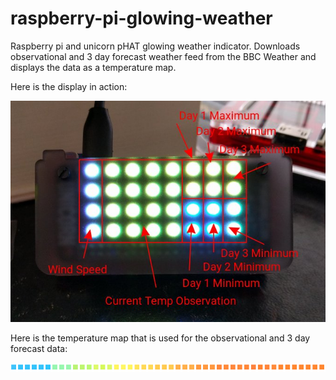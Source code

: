 # raspberry-pi-glowing-weather
Raspberry pi and unicorn pHAT glowing weather indicator. Downloads observational and 3 day forecast weather feed from the BBC Weather and displays the data as a temperature map.

Here is the display in action:

![alt text](https://github.com/rickhewes/raspberry-pi-glowing-weather/blob/master/assets/glowing-weather.jpg "zero pi glow weather")

Here is the temperature map that is used for the observational and 3 day forecast data:

![alt text](https://github.com/rickhewes/raspberry-pi-glowing-weather/blob/master/assets/temperature-map.png "temperature map")
